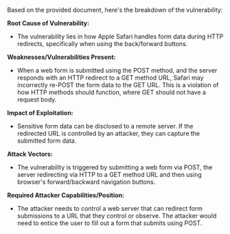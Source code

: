 Based on the provided document, here's the breakdown of the vulnerability:

**Root Cause of Vulnerability:**
- The vulnerability lies in how Apple Safari handles form data during HTTP redirects, specifically when using the back/forward buttons.

**Weaknesses/Vulnerabilities Present:**
- When a web form is submitted using the POST method, and the server responds with an HTTP redirect to a GET method URL, Safari may incorrectly re-POST the form data to the GET URL. This is a violation of how HTTP methods should function, where GET should not have a request body.

**Impact of Exploitation:**
- Sensitive form data can be disclosed to a remote server. If the redirected URL is controlled by an attacker, they can capture the submitted form data.

**Attack Vectors:**
- The vulnerability is triggered by submitting a web form via POST, the server redirecting via HTTP to a GET method URL and then using browser's forward/backward navigation buttons.

**Required Attacker Capabilities/Position:**
- The attacker needs to control a web server that can redirect form submissions to a URL that they control or observe. The attacker would need to entice the user to fill out a form that submits using POST.
